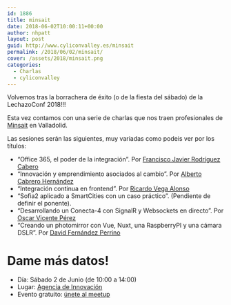 ```yaml
---
id: 1886
title: minsait
date: 2018-06-02T10:00:11+00:00
author: nhpatt
layout: post
guid: http://www.cyliconvalley.es/minsait
permalink: /2018/06/02/minsait/
cover: /assets/2018/minsait.png
categories:
  - Charlas
  - cyliconvalley
---
```


Volvemos tras la borrachera de éxito (o de la fiesta del sábado) de la LechazoConf 2018!!!

Esta vez contamos con una serie de charlas que nos traen profesionales de [Minsait](https://www.minsait.com/en/home) en Valladolid.

Las sesiones serán las siguientes, muy variadas como podeis ver por los títulos:

* “Office 365, el poder de la integración”. Por [Francisco Javier Rodríguez Cabero](https://www.linkedin.com/in/fco-javier-rodr%C3%ADguez-cabero-87820b23/)
* “Innovación y emprendimiento asociados al cambio”. Por [Alberto Cabrero Hernández](https://www.linkedin.com/in/acabrero/)
* “Integración continua en frontend”. Por [Ricardo Vega Alonso](https://www.linkedin.com/in/ricveal/)
* “Sofia2 aplicado a SmartCities con un caso práctico”. (Pendiente de definir el ponente).
* “Desarrollando un Conecta-4 con SignalR y Websockets en directo”. Por [Oscar Vicente Pérez](https://www.linkedin.com/in/oscarvicenteperez/)
* “Creando un photomirror con Vue, Nuxt, una RaspberryPI y una cámara DSLR”. Por [David Fernández Perrino](https://www.linkedin.com/in/davidfernandezperrino/)

# Dame más datos!

* Día: Sábado 2 de Junio (de 10:00 a 14:00)
* Lugar: [Agencia de Innovación](https://www.google.es/maps/place/Agencia+de+Innovaci%C3%B3n/@41.618862,-4.747401,17z/data=!3m1!4b1!4m2!3m1!1s0xd476cde13c9d9df:0xc54421ea5d686678)
* Evento gratuito: [únete al meetup](https://www.meetup.com/es-ES/Cylicon-Valley/)